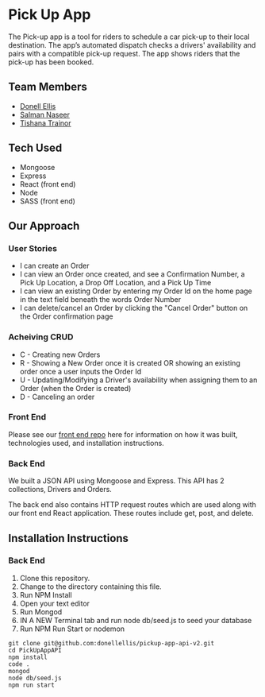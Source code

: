 # Pick Up App

The Pick-up app is a tool for riders to schedule a car pick-up to their local destination. The app’s automated dispatch checks a drivers' availability and pairs with a compatible pick-up request. The app shows riders that the pick-up has been booked.

## Team Members
- [Donell Ellis](https://github.com/donellellis)
- [Salman Naseer](https://github.com/salmannaseer5)
- [Tishana Trainor](https://github.com/tishana)

## Tech Used

- Mongoose
- Express
- React (front end)
- Node
- SASS (front end)

## Our Approach

### User Stories

* I can create an Order
* I can view an Order once created, and see a Confirmation Number, a Pick Up Location, a Drop Off Location, and a Pick Up Time
* I can view an existing Order by entering my Order Id on the home page in the text field beneath the words Order Number 
* I can delete/cancel an Order by clicking the "Cancel Order" button on the Order confirmation page

### Acheiving CRUD

* C - Creating new Orders
* R - Showing a New Order once it is created OR showing an existing order once a user inputs the Order Id
* U - Updating/Modifying a Driver's availability when assigning them to an Order (when the Order is created)
* D - Canceling an order

### Front End
Please see our [front end repo](https://github.com/donellellis/pickup-app-v2) here for information on how it was built, technologies used, and installation instructions.


### Back End
We built a JSON API using Mongoose and  Express. This API has 2 collections, Drivers and Orders.

The back end also contains HTTP request routes which are used along with our front end React application. These routes include get, post, and delete.



## Installation Instructions

### Back End
1. Clone this repository.
2. Change to the directory containing this file.
3. Run NPM Install
4. Open your text editor
5. Run Mongod
6. IN A NEW Terminal tab and run node db/seed.js to seed your database
7. Run NPM Run Start or nodemon

```
git clone git@github.com:donellellis/pickup-app-api-v2.git
cd PickUpAppAPI
npm install
code .
mongod
node db/seed.js
npm run start
``` 





